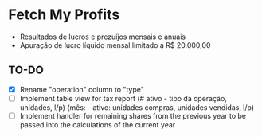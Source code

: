 # Fetch My Profits

- Resultados de lucros e prezuíjos mensais e anuais
- Apuração de lucro líquido mensal limitado a R$ 20.000,00

## TO-DO

- [x] Rename "operation" column to "type"
- [ ] Implement table view for tax report (# ativo - tipo da operação, unidades, l/p)
  (mês: - ativo: unidades compras, unidades vendidas, l/p)
- [ ] Implement handler for remaining shares from the previous year to be passed into the calculations of the current year